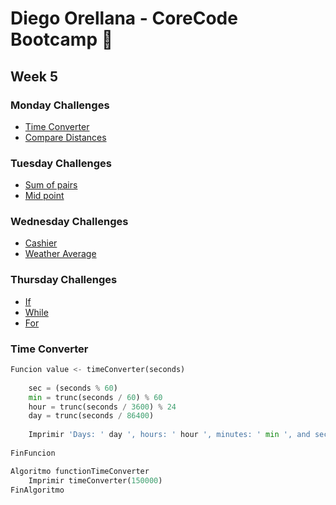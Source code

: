# Diego Orellana - CoreCode Bootcamp 🚀
## Week 5
### Monday Challenges
- [Time Converter]()
- [Compare Distances]()
### Tuesday Challenges
- [Sum of pairs]()
- [Mid point]()
### Wednesday Challenges
- [Cashier]()
- [Weather Average]()
### Thursday Challenges
- [If]()
- [While]()
- [For]()

### Time Converter
```python
Funcion value <- timeConverter(seconds)
	
	sec = (seconds % 60)
	min = trunc(seconds / 60) % 60
	hour = trunc(seconds / 3600) % 24
	day = trunc(seconds / 86400)
	
	Imprimir 'Days: ' day ', hours: ' hour ', minutes: ' min ', and seconds: ' sec
	
FinFuncion

Algoritmo functionTimeConverter
	Imprimir timeConverter(150000)
FinAlgoritmo
```
